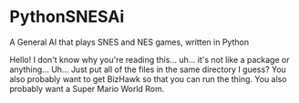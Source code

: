 # PythonSNESAi
A General AI that plays SNES and NES games, written in Python

Hello! I don't know why you're reading this... uh... it's not like a package or anything...
Uh...
Just put all of the files in the same directory I guess?
You also probably want to get BizHawk so that you can run the thing. You also probably want a Super Mario World Rom.
